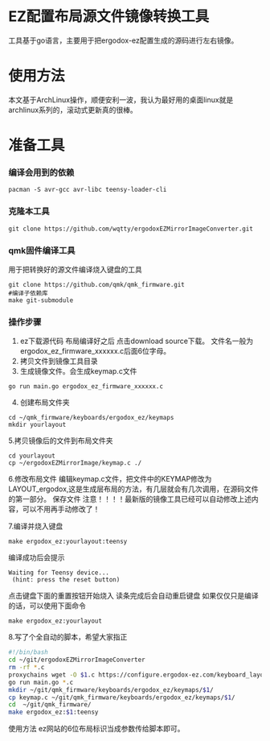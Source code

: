 # EZ配置布局源文件镜像转换工具
工具基于go语言，主要用于把ergodox-ez配置生成的源码进行左右镜像。

# 使用方法

本文基于ArchLinux操作，顺便安利一波，我认为最好用的桌面linux就是archlinux系列的，滚动式更新真的很棒。

# 准备工具
### 编译会用到的依赖
```
pacman -S avr-gcc avr-libc teensy-loader-cli
```
### 克隆本工具
```
git clone https://github.com/wqtty/ergodoxEZMirrorImageConverter.git
```

### qmk固件编译工具
用于把转换好的源文件编译烧入键盘的工具
```
git clone https://github.com/qmk/qmk_firmware.git
#编译子依赖库
make git-submodule
```

### 操作步骤
1. ez下载源代码 布局编译好之后 点击download source下载。
文件名一般为ergodox_ez_firmware_xxxxxx.c后面6位字母。
2. 拷贝文件到镜像工具目录
3. 生成镜像文件。会生成keymap.c文件
```
go run main.go ergodox_ez_firmware_xxxxxx.c
```
4. 创建布局文件夹
```
cd ~/qmk_firmware/keyboards/ergodox_ez/keymaps
mkdir yourlayout
```
5.拷贝镜像后的文件到布局文件夹
```
cd yourlayout
cp ~/ergodoxEZMirrorImage/keymap.c ./
```
6.修改布局文件
编辑keymap.c文件，把文件中的KEYMAP修改为LAYOUT_ergodox,这是生成层布局的方法，有几层就会有几次调用，在源码文件的第一部分。
保存文件
注意！！！！最新版的镜像工具已经可以自动修改上述内容，可以不用再手动修改了！

7.编译并烧入键盘
```
make ergodox_ez:yourlayout:teensy
```
编译成功后会提示
```
Waiting for Teensy device...
 (hint: press the reset button)
```
点击键盘下面的重置按钮开始烧入
读条完成后会自动重启键盘
如果仅仅只是编译的话，可以使用下面命令
```
make ergodox_ez:yourlayout
```
8.写了个全自动的脚本，希望大家指正
```sh
#!/bin/bash
cd ~/git/ergodoxEZMirrorImageConverter
rm -rf *.c
proxychains wget -O $1.c https://configure.ergodox-ez.com/keyboard_layouts/$1/download_source
go run main.go *.c
mkdir ~/git/qmk_firmware/keyboards/ergodox_ez/keymaps/$1/ 
cp keymap.c ~/git/qmk_firmware/keyboards/ergodox_ez/keymaps/$1/
cd  ~/git/qmk_firmware/
make ergodox_ez:$1:teensy
```
使用方法 ez网站的6位布局标识当成参数传给脚本即可。
